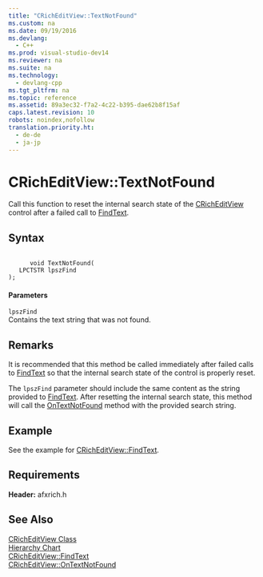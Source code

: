 ```yaml
---
title: "CRichEditView::TextNotFound"
ms.custom: na
ms.date: 09/19/2016
ms.devlang: 
  - C++
ms.prod: visual-studio-dev14
ms.reviewer: na
ms.suite: na
ms.technology: 
  - devlang-cpp
ms.tgt_pltfrm: na
ms.topic: reference
ms.assetid: 89a3ec32-f7a2-4c22-b395-dae62b8f15af
caps.latest.revision: 10
robots: noindex,nofollow
translation.priority.ht: 
  - de-de
  - ja-jp
---
```

# CRichEditView::TextNotFound
Call this function to reset the internal search state of the [CRichEditView](../vs140/CRichEditView-Class.md) control after a failed call to [FindText](../vs140/CRichEditView--FindText.md).  
  
## Syntax  
  
```  
  
      void TextNotFound(  
   LPCTSTR lpszFind  
);  
```  
  
#### Parameters  
 `lpszFind`  
 Contains the text string that was not found.  
  
## Remarks  
 It is recommended that this method be called immediately after failed calls to [FindText](../vs140/CRichEditView--FindText.md) so that the internal search state of the control is properly reset.  
  
 The `lpszFind` parameter should include the same content as the string provided to [FindText](../vs140/CRichEditView--FindText.md). After resetting the internal search state, this method will call the [OnTextNotFound](../vs140/CRichEditView--OnTextNotFound.md) method with the provided search string.  
  
## Example  
 See the example for [CRichEditView::FindText](../vs140/CRichEditView--FindText.md).  
  
## Requirements  
 **Header:** afxrich.h  
  
## See Also  
 [CRichEditView Class](../vs140/CRichEditView-Class.md)   
 [Hierarchy Chart](../vs140/Hierarchy-Chart.md)   
 [CRichEditView::FindText](../vs140/CRichEditView--FindText.md)   
 [CRichEditView::OnTextNotFound](../vs140/CRichEditView--OnTextNotFound.md)